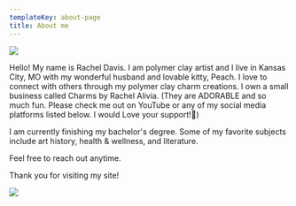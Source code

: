```yaml
---
templateKey: about-page
title: About me
---
```

![](/img/20191221_183332.jpg)

Hello! My name is Rachel Davis. I am polymer clay artist and I live in Kansas City, MO with my wonderful husband and lovable kitty, Peach. I love to connect with others through my polymer clay charm creations. I own a small business called Charms by Rachel Alivia. (They are ADORABLE and so much fun. Please check me out on YouTube or any of my social media platforms listed below. I would Love your support!💖)

I am currently finishing my bachelor's degree. Some of my favorite subjects include art history, health & wellness, and literature. 

Feel free to reach out anytime.

Thank you for visiting my site!

![](/img/20200418_152851.jpg)